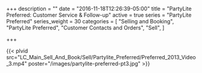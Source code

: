 +++
description = ""
date = "2016-11-18T12:26:39-05:00"
title = "PartyLite Preferred: Customer Service & Follow-up"
active = true
series = "PartyLite Preferred"
series_weight = 30
categories = [
  "Selling and Booking",
  "PartyLite Preferred",
  "Customer Contacts and Orders",
  "Sell",
]

+++

{{< plvid src="LC_Main_Sell_And_Book/Sell/Partylite_Preferred/Preferred_2013_Video_3.mp4" poster="/images/partylite-preferred-pt3.jpg" >}}
